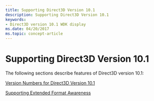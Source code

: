 ```yaml
---
title: Supporting Direct3D Version 10.1
description: Supporting Direct3D Version 10.1
keywords:
- Direct3D version 10.1 WDK display
ms.date: 04/20/2017
ms.topic: concept-article
---
```


# Supporting Direct3D Version 10.1


The following sections describe features of Direct3D version 10.1:

[Version Numbers for Direct3D Version 10.1](version-numbers-for-direct3d-version-10-1.md)

[Supporting Extended Format Awareness](supporting-extended-format-awareness.md)

 

 





